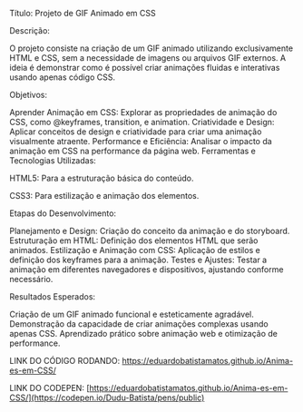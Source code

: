 Título: Projeto de GIF Animado em CSS

Descrição:

O projeto consiste na criação de um GIF animado utilizando exclusivamente HTML e CSS, sem a necessidade de imagens ou arquivos GIF externos. A ideia é demonstrar como é possível criar animações fluidas e interativas usando apenas código CSS.

Objetivos:

Aprender Animação em CSS: Explorar as propriedades de animação do CSS, como @keyframes, transition, e animation.
Criatividade e Design: Aplicar conceitos de design e criatividade para criar uma animação visualmente atraente.
Performance e Eficiência: Analisar o impacto da animação em CSS na performance da página web.
Ferramentas e Tecnologias Utilizadas:

HTML5: Para a estruturação básica do conteúdo.

CSS3: Para estilização e animação dos elementos.

Etapas do Desenvolvimento:

Planejamento e Design: Criação do conceito da animação e do storyboard.
Estruturação em HTML: Definição dos elementos HTML que serão animados.
Estilização e Animação com CSS: Aplicação de estilos e definição dos keyframes para a animação.
Testes e Ajustes: Testar a animação em diferentes navegadores e dispositivos, ajustando conforme necessário.

Resultados Esperados:

Criação de um GIF animado funcional e esteticamente agradável.
Demonstração da capacidade de criar animações complexas usando apenas CSS.
Aprendizado prático sobre animação web e otimização de performance.

LINK DO CÓDIGO RODANDO: https://eduardobatistamatos.github.io/Anima-es-em-CSS/


LINK DO CODEPEN: [https://eduardobatistamatos.github.io/Anima-es-em-CSS/](https://codepen.io/Dudu-Batista/pens/public)

